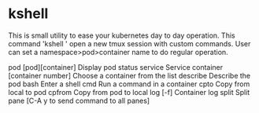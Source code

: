 # kshell
This is small utility to ease your kubernetes day to day operation. This command 'kshell <namespace>' open a new tmux session with custom commands.
User can set a namespace>pod>container name to do regular operation.


 pod       [pod][container]      Display pod status
 service                         Service
 container [container number]    Choose a container from the list
 describe                        Describe the pod
 bash                            Enter a shell
 cmd     <command>               Run a command in a container
 cpto    <local> <remote>        Copy from local to pod
 cpfrom  <remote> <local>        Copy from pod to local
 log [-f]                        Container log
 split                           Split pane [C-A y to send command to all panes]

